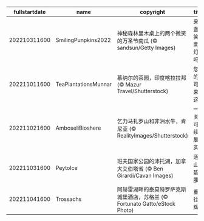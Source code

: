 |fullstartdate|name|copyright|title|image|
|--|--|--|--|--|
202210311600|SmilingPunpkins2022|神秘森林里木桌上的两个微笑的万圣节南瓜 (© sandsun/Getty Images)|来一盏微笑的南瓜灯吗？|![](/zh-CN/2022/11/202210311600SmilingPunpkins2022.jpg)|
202211011600|TeaPlantationsMunnar|慕纳尔的茶园，印度喀拉拉邦 (© Mazur Travel/Shutterstock)|您喝的茶可能来自这里|![](/zh-CN/2022/11/202211011600TeaPlantationsMunnar.jpg)|
202211021600|AmboseliBioshere|乞力马扎罗山和非洲水牛，肯尼亚 (© RealityImages/Shutterstock)|一个关于可持续发展的实验|![](/zh-CN/2022/11/202211021600AmboseliBioshere.jpg)|
202211031600|PeytoIce|班夫国家公园的沛托湖，加拿大艾伯塔省 (© Ben Girardi/Cavan Images)|落基山上碧玉腰带|![](/zh-CN/2022/11/202211031600PeytoIce.jpg)|
202211041600|Trossachs|阿赫雷湖畔的泰莫特罗萨克斯城堡酒店，苏格兰 (© Fortunato Gatto/eStock Photo)|重温往日辉煌|![](/zh-CN/2022/11/202211041600Trossachs.jpg)|
